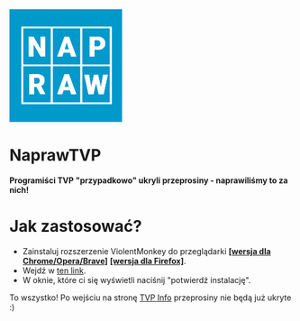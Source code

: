 <img src="/logo.png" width="200"/>

# NaprawTVP
**Programiści TVP "przypadkowo" ukryli przeprosiny - naprawiliśmy to za nich!**

# Jak zastosować?
 - Zainstaluj rozszerzenie ViolentMonkey do przeglądarki [**[wersja dla Chrome/Opera/Brave]**](https://chrome.google.com/webstore/detail/violentmonkey/jinjaccalgkegednnccohejagnlnfdag) [**[wersja dla Firefox]**](https://addons.mozilla.org/en-US/firefox/addon/violentmonkey/).
 - Wejdź w [ten link](https://github.com/mlodzimoga/NaprawTVP/raw/main/naprawtvp.user.js).
 - W oknie, które ci się wyświetli naciśnij "potwierdź instalację".
 
To wszystko! Po wejściu na stronę [TVP Info](https://tvp.info/) przeprosiny nie będą już ukryte :)
